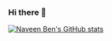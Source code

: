 ### Hi there 👋

<!--
**NaveenBen/NaveenBen** is a ✨ _special_ ✨ repository because its `README.md` (this file) appears on your GitHub profile.

Here are some ideas to get you started:

- 🔭 I’m currently working on ...
- 🌱 I’m currently learning ...
- 👯 I’m looking to collaborate on ...
- 🤔 I’m looking for help with ...
- 💬 Ask me about ...
- 📫 How to reach me: ...
- 😄 Pronouns: ...
- ⚡ Fun fact: ...
-->
[![Naveen Ben's GitHub stats](https://github-readme-stats.vercel.app/api?username=naveenben)](https://github.com/anuraghazra/github-readme-stats)
